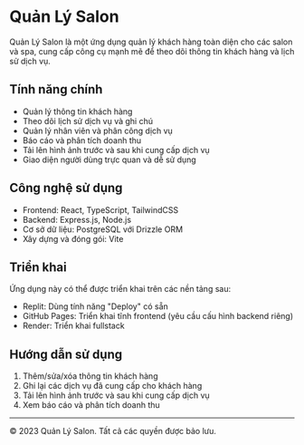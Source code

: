 # Quản Lý Salon

Quản Lý Salon là một ứng dụng quản lý khách hàng toàn diện cho các salon và spa, cung cấp công cụ mạnh mẽ để theo dõi thông tin khách hàng và lịch sử dịch vụ.

## Tính năng chính

- Quản lý thông tin khách hàng
- Theo dõi lịch sử dịch vụ và ghi chú
- Quản lý nhân viên và phân công dịch vụ
- Báo cáo và phân tích doanh thu
- Tải lên hình ảnh trước và sau khi cung cấp dịch vụ
- Giao diện người dùng trực quan và dễ sử dụng

## Công nghệ sử dụng

- Frontend: React, TypeScript, TailwindCSS
- Backend: Express.js, Node.js
- Cơ sở dữ liệu: PostgreSQL với Drizzle ORM
- Xây dựng và đóng gói: Vite

## Triển khai

Ứng dụng này có thể được triển khai trên các nền tảng sau:

- Replit: Dùng tính năng "Deploy" có sẵn
- GitHub Pages: Triển khai tĩnh frontend (yêu cầu cấu hình backend riêng)
- Render: Triển khai fullstack

## Hướng dẫn sử dụng

1. Thêm/sửa/xóa thông tin khách hàng
2. Ghi lại các dịch vụ đã cung cấp cho khách hàng
3. Tải lên hình ảnh trước và sau khi cung cấp dịch vụ
4. Xem báo cáo và phân tích doanh thu

---

&copy; 2023 Quản Lý Salon. Tất cả các quyền được bảo lưu.